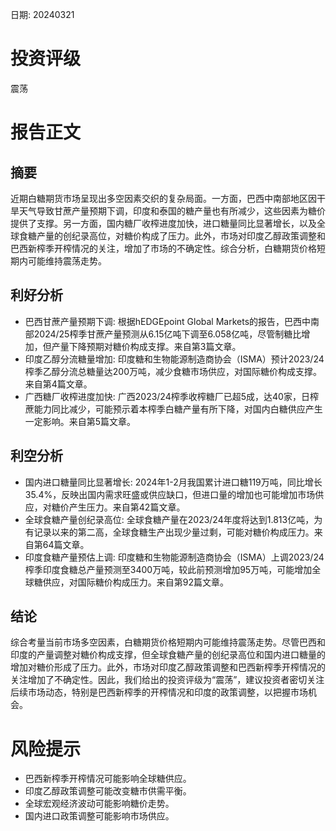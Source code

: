 
日期: 20240321

# 投资评级

震荡

# 报告正文

## 摘要

近期白糖期货市场呈现出多空因素交织的复杂局面。一方面，巴西中南部地区因干旱天气导致甘蔗产量预期下调，印度和泰国的糖产量也有所减少，这些因素为糖价提供了支撑。另一方面，国内糖厂收榨进度加快，进口糖量同比显著增长，以及全球食糖产量的创纪录高位，对糖价构成了压力。此外，市场对印度乙醇政策调整和巴西新榨季开榨情况的关注，增加了市场的不确定性。综合分析，白糖期货价格短期内可能维持震荡走势。

## 利好分析

* 巴西甘蔗产量预期下调: 根据hEDGEpoint Global Markets的报告，巴西中南部2024/25榨季甘蔗产量预测从6.15亿吨下调至6.058亿吨，尽管制糖比增加，但产量下降预期对糖价构成支撑。来自第3篇文章。
* 印度乙醇分流糖量增加: 印度糖和生物能源制造商协会（ISMA）预计2023/24榨季乙醇分流总糖量达200万吨，减少食糖市场供应，对国际糖价构成支撑。来自第4篇文章。
* 广西糖厂收榨进度加快: 广西2023/24榨季收榨糖厂已超5成，达40家，日榨蔗能力同比减少，可能预示着本榨季白糖产量有所下降，对国内白糖供应产生一定影响。来自第5篇文章。

## 利空分析

* 国内进口糖量同比显著增长: 2024年1-2月我国累计进口糖119万吨，同比增长35.4%，反映出国内需求旺盛或供应缺口，但进口量的增加也可能增加市场供应，对糖价产生压力。来自第42篇文章。
* 全球食糖产量创纪录高位: 全球食糖产量在2023/24年度将达到1.813亿吨，为有记录以来的第二高，全球食糖生产出现少量过剩，可能对糖价构成压力。来自第64篇文章。
* 印度食糖产量预估上调: 印度糖和生物能源制造商协会（ISMA）上调2023/24榨季印度食糖总产量预测至3400万吨，较此前预测增加95万吨，可能增加全球糖供应，对国际糖价构成压力。来自第92篇文章。

## 结论

综合考量当前市场多空因素，白糖期货价格短期内可能维持震荡走势。尽管巴西和印度的产量调整对糖价构成支撑，但全球食糖产量的创纪录高位和国内进口糖量的增加对糖价形成了压力。此外，市场对印度乙醇政策调整和巴西新榨季开榨情况的关注增加了不确定性。因此，我们给出的投资评级为“震荡”，建议投资者密切关注后续市场动态，特别是巴西新榨季的开榨情况和印度的政策调整，以把握市场机会。

# 风险提示

* 巴西新榨季开榨情况可能影响全球糖供应。
* 印度乙醇政策调整可能改变糖市供需平衡。
* 全球宏观经济波动可能影响糖价走势。
* 国内进口政策调整可能影响市场供应。
